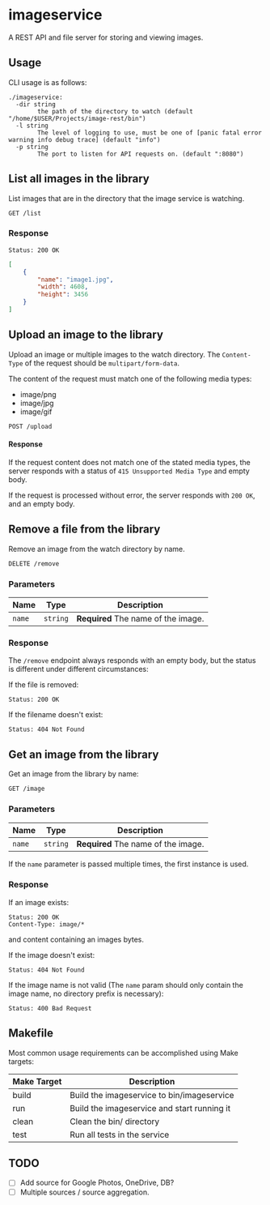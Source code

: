 # imageservice

A REST API and file server for storing and viewing images.

## Usage

CLI usage is as follows:

```
./imageservice:
  -dir string
    	the path of the directory to watch (default "/home/$USER/Projects/image-rest/bin")
  -l string
    	The level of logging to use, must be one of [panic fatal error warning info debug trace] (default "info")
  -p string
    	The port to listen for API requests on. (default ":8080")
```

## List all images in the library

List images that are in the directory that the image service is watching.

```HTTP
GET /list
```

### Response

```HTTP
Status: 200 OK
```

```JSON
[
    {
        "name": "image1.jpg",
        "width": 4608,
        "height": 3456
    }
]
```

## Upload an image to the library

Upload an image or multiple images to the watch directory. The `Content-Type` of the request should be `multipart/form-data`.

The content of the request must match one of the following media types:

- image/png
- image/jpg
- image/gif

```HTTP
POST /upload
```

#### Response

If the request content does not match one of the stated media types, the server responds with a status of `415 Unsupported Media Type` and empty body.

If the request is processed without error, the server responds with `200 OK`, and an empty body.

## Remove a file from the library

Remove an image from the watch directory by name.

```HTTP
DELETE /remove
```

### Parameters 

| **Name** | **Type** | **Description** |
|----------|----------|-----------------|
| `name`   | `string` | **Required** The name of the image. |

### Response

The `/remove` endpoint always responds with an empty body, but the status is different under different circumstances:

If the file is removed:

```HTTP
Status: 200 OK
```

If the filename doesn't exist:

```HTTP
Status: 404 Not Found
```

## Get an image from the library

Get an image from the library by name:

```HTTP
GET /image
```

### Parameters

| **Name** | **Type** | **Description** |
|----------|----------|-----------------|
| `name`   | `string` | **Required** The name of the image. |

If the `name` parameter is passed multiple times, the first instance is used.

### Response

If an image exists:

```HTTP
Status: 200 OK
Content-Type: image/*
```

and content containing an images bytes.

If the image doesn't exist:

```HTTP
Status: 404 Not Found
```

If the image name is not valid (The `name` param should only contain the image name, no directory prefix is necessary):

```HTTP
Status: 400 Bad Request
```


## Makefile

Most common usage requirements can be accomplished using Make targets:

| Make Target | Description                                 |
|-------------|---------------------------------------------|
| build       | Build the imageservice to bin/imageservice  |
| run         | Build the imageservice and start running it |
| clean       | Clean the bin/ directory                    |
| test        | Run all tests in the service                |

## TODO

- [ ] Add source for Google Photos, OneDrive, DB?
- [ ] Multiple sources / source aggregation.
